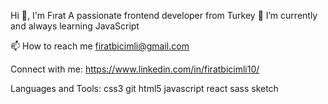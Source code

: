 Hi 👋, I'm Fırat
A passionate frontend developer from Turkey
🌱 I’m currently and always learning JavaScript

📫 How to reach me firatbicimli@gmail.com

Connect with me:
https://www.linkedin.com/in/firatbicimli10/

Languages and Tools:
css3 git html5 javascript react sass sketch
